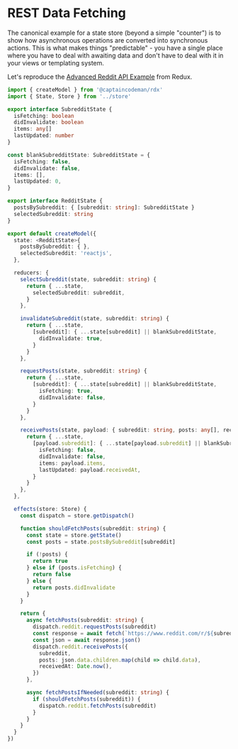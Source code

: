 # REST Data Fetching

The canonical example for a state store (beyond a simple "counter") is to show how asynchronous operations are converted into synchronous actions. This is what makes things "predictable" - you have a single place where you have to deal with awaiting data and don't have to deal with it in your views or templating system.

Let's reproduce the [Advanced Reddit API Example](https://redux.js.org/advanced/example-reddit-api) from Redux.

```ts
import { createModel } from '@captaincodeman/rdx'
import { State, Store } from '../store'

export interface SubredditState {
  isFetching: boolean
  didInvalidate: boolean
  items: any[]
  lastUpdated: number
}

const blankSubredditState: SubredditState = {
  isFetching: false,
  didInvalidate: false,
  items: [],
  lastUpdated: 0,
}

export interface RedditState {
  postsBySubreddit: { [subreddit: string]: SubredditState }
  selectedSubreddit: string
}

export default createModel({
  state: <RedditState>{
    postsBySubreddit: { },
    selectedSubreddit: 'reactjs',
  },

  reducers: {
    selectSubreddit(state, subreddit: string) {
      return { ...state,
        selectedSubreddit: subreddit,
      }
    },

    invalidateSubreddit(state, subreddit: string) {
      return { ...state,
        [subreddit]: { ...state[subreddit] || blankSubredditState,
          didInvalidate: true,
        }
      }
    },

    requestPosts(state, subreddit: string) {
      return { ...state,
        [subreddit]: { ...state[subreddit] || blankSubredditState,
          isFetching: true,
          didInvalidate: false,
        }
      }
    },

    receivePosts(state, payload: { subreddit: string, posts: any[], receivedAt: number }) {
      return { ...state,
        [payload.subreddit]: { ...state[payload.subreddit] || blankSubredditState,
          isFetching: false,
          didInvalidate: false,
          items: payload.items,
          lastUpdated: payload.receivedAt,
        }
      }
    },
  },

  effects(store: Store) {
    const dispatch = store.getDispatch()

    function shouldFetchPosts(subreddit: string) {
      const state = store.getState()
      const posts = state.postsBySubreddit[subreddit]

      if (!posts) {
        return true
      } else if (posts.isFetching) {
        return false
      } else {
        return posts.didInvalidate
      }
    }

    return {
      async fetchPosts(subreddit: string) {
        dispatch.reddit.requestPosts(subreddit)
        const response = await fetch(`https://www.reddit.com/r/${subreddit}.json`)
        const json = await response.json()
        dispatch.reddit.receivePosts({
          subreddit,
          posts: json.data.children.map(child => child.data),
          receivedAt: Date.now(),
        })
      },

      async fetchPostsIfNeeded(subreddit: string) {
        if (shouldFetchPosts(subreddit)) {
          dispatch.reddit.fetchPosts(subreddit)
        }
      }
    }
  }
})
```